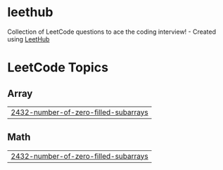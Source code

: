 # leethub
Collection of LeetCode questions to ace the coding interview! - Created using [LeetHub](https://github.com/QasimWani/LeetHub)

<!---LeetCode Topics Start-->
# LeetCode Topics
## Array
|  |
| ------- |
| [2432-number-of-zero-filled-subarrays](https://github.com/juliusg034/leethub/tree/master/2432-number-of-zero-filled-subarrays) |
## Math
|  |
| ------- |
| [2432-number-of-zero-filled-subarrays](https://github.com/juliusg034/leethub/tree/master/2432-number-of-zero-filled-subarrays) |
<!---LeetCode Topics End-->